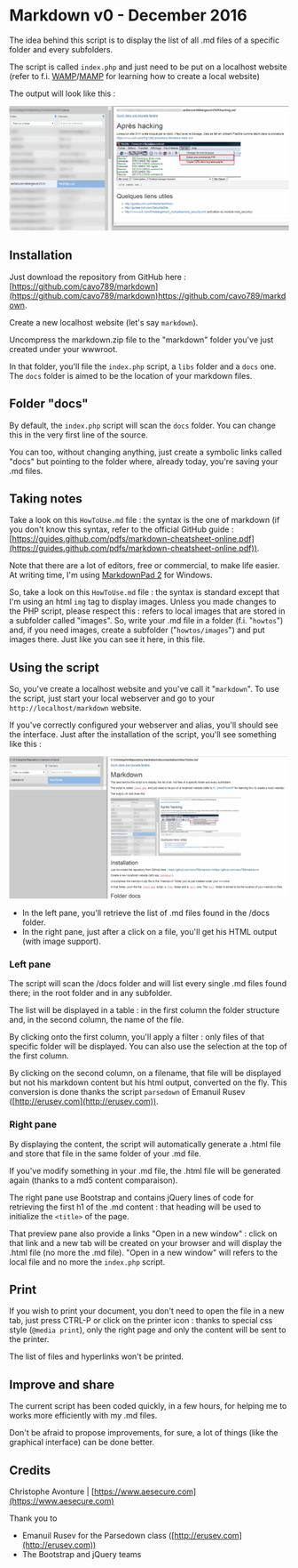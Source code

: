 # Markdown v0 - December 2016 #

The idea behind this script is to display the list of all .md files of a specific folder and every subfolders.

The script is called `index.php` and just need to be put on a localhost website (refer to f.i. [WAMP](http://www.wampserver.com/)/[MAMP](https://www.mamp.info/en/) for learning how to create a local website)  

The output will look like this : 

<img src="images/interface.png" width="680"/>

## Installation ##

Just download the repository from GitHub here : [https://github.com/cavo789/markdown](https://github.com/cavo789/markdown)https://github.com/cavo789/markdown.

Create a new localhost website (let's say `markdown`).

Uncompress the markdown.zip file to the "markdown" folder you've just created under your wwwroot.

In that folder, you'll file the `index.php` script, a `libs` folder and a `docs` one.  The `docs` folder is aimed to be the location of your markdown files.

## Folder "docs" ##

By default, the `index.php` script will scan the `docs` folder.  You can change this in the very first line of the source.

You can too, without changing anything, just create a symbolic links called "docs" but pointing to the folder where, already today, you're saving your .md files.

## Taking notes ##

Take a look on this `HowToUse.md` file : the syntax is the one of markdown (if you don't know this syntax, refer to the official GitHub guide : [https://guides.github.com/pdfs/markdown-cheatsheet-online.pdf](https://guides.github.com/pdfs/markdown-cheatsheet-online.pdf)).

Note that there are a lot of editors, free or commercial, to make life easier. At writing time, I'm using [MarkdownPad 2](http://markdownpad.com/) for Windows.

So, take a look on this `HowToUse.md` file : the syntax is standard except that I'm using an html `img` tag to display images.  Unless you made changes to the PHP script, please respect this : refers to local images that are stored in a subfolder called "images".  So, write your .md file in a folder (f.i. "`howtos`") and, if you need images, create a subfolder ("`howtos/images`") and put images there.   Just like you can see it here, in this file.

## Using the script ##

So, you've create a localhost website and you've call it "`markdown`".  To use the script, just start your local webserver and go to your `http://localhost/markdown` website.

If you've correctly configured your webserver and alias, you'll should see the interface.  Just after the installation of the script, you'll see something like this :

<img src="images/howtouse.png" width="680"/>

* In the left pane, you'll retrieve the list of .md files found in the /docs folder.
* In the right pane, just after a click on a file, you'll get his HTML output (with image support).

### Left pane ###

The script will scan the /docs folder and will list every single .md files found there; in the root folder and in any subfolder.

The list will be displayed in a table : in the first column the folder structure and, in the second column, the name of the file.

By clicking onto the first column, you'll apply a filter : only files of that specific folder will be displayed.  You can also use the selection at the top of the first column.

By clicking on the second column, on a filename, that file will be displayed but not his markdown content but his html output, converted on the fly.  This conversion is done thanks the script `parsedown` of Emanuil Rusev ([http://erusev.com](http://erusev.com)).

### Right pane ###

By displaying the content, the script will automatically generate a .html file and store that file in the same folder of your .md file.

If you've modify something in your .md file, the .html file will be generated again (thanks to a md5 content comparaison).

The right pane use Bootstrap and contains jQuery lines of code for retrieving the first h1 of the .md content : that heading will be used to initialize the `<title>` of the page.

That preview pane also provide a links "Open in a new window" : click on that link and a new tab will be created on your browser and will display the .html file (no more the .md file).   "Open in a new window" will refers to the local file and no more the `index.php` script.

## Print ##

If you wish to print your document, you don't need to open the file in a new tab, just press CTRL-P or click on the printer icon : thanks to special css style (`@media print`), only the right page and only the content will be sent to the printer.

The list of files and hyperlinks won't be printed. 

## Improve and share ##

The current script has been coded quickly, in a few hours, for helping me to works more efficiently with my .md files.  

Don't be afraid to propose improvements, for sure, a lot of things (like the graphical interface) can be done better.

## Credits ##

Christophe Avonture | [https://www.aesecure.com](https://www.aesecure.com) 

Thank you to 

* Emanuil Rusev for the Parsedown class ([http://erusev.com](http://erusev.com))
* The Bootstrap and jQuery teams